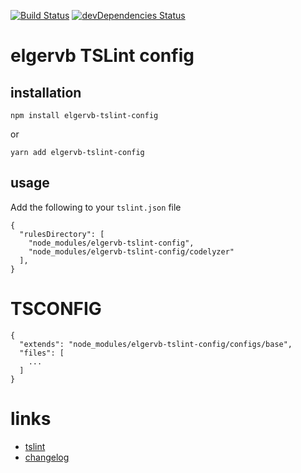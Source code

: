 
[![Build Status](https://travis-ci.org/elgervb/tslint-config.svg?branch=master)](https://travis-ci.org/elgervb/tslint-config)
[![devDependencies Status](https://david-dm.org/elgervb/tslint-config/dev-status.svg)](https://david-dm.org/elgervb/tslint-config?type=dev)


# elgervb TSLint config

## installation

```
npm install elgervb-tslint-config
```
or
```
yarn add elgervb-tslint-config
```

## usage

Add the following to your `tslint.json` file

```
{
  "rulesDirectory": [
    "node_modules/elgervb-tslint-config",
    "node_modules/elgervb-tslint-config/codelyzer"
  ],
}
```

# TSCONFIG
```
{
  "extends": "node_modules/elgervb-tslint-config/configs/base",
  "files": [
    ...
  ]
}
```


# links

* [tslint](https://palantir.github.io/tslint/)
* [changelog](https://github.com/palantir/tslint/blob/master/CHANGELOG.md)
